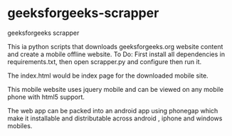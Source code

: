 geeksforgeeks-scrapper
======================

geeksforgeeks scrapper

This ia python scripts that downloads geeksforgeeks.org website content and create a mobile offline website.
To Do:
First install all dependencies in requirements.txt, then open scrapper.py and configure then run it.

The index.html would be index page for the downloaded mobile site.


This mobile website uses jquery mobile and can be viewed on any mobile phone with html5 support.

The web app can be packed into an android app using phonegap which  make it installable and distributable across
android , iphone and windows mobiles.
